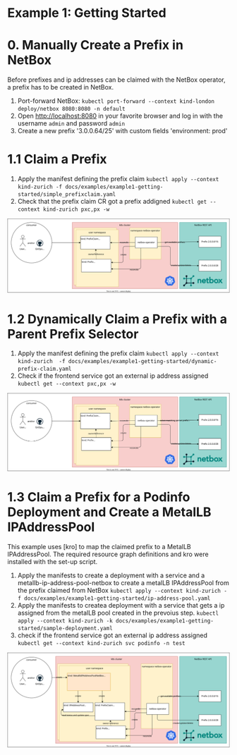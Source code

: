 # Example 1: Getting Started

# 0. Manually Create a Prefix in NetBox

Before prefixes and ip addresses can be claimed with the NetBox operator, a prefix has to be created in NetBox.

1. Port-forward NetBox: `kubectl port-forward --context kind-london deploy/netbox 8080:8080 -n default`
2. Open <http://localhost:8080> in your favorite browser and log in with the username `admin` and password `admin`
3. Create a new prefix '3.0.0.64/25' with custom fields 'environment: prod'

# 1.1 Claim a Prefix

1. Apply  the manifest defining the prefix claim `kubectl apply --context kind-zurich -f docs/examples/example1-getting-started/simple_prefixclaim.yaml`
2. Check that the prefix claim CR got a prefix addigned `kubectl get --context kind-zurich pxc,px -w`

![Example 1.1](simple_prefixclaim.drawio.svg)

# 1.2 Dynamically Claim a Prefix with a Parent Prefix Selector

1. Apply  the manifest defining the prefix claim `kubectl apply --context kind-zurich  -f docs/examples/example1-getting-started/dynamic-prefix-claim.yaml`
2. Check if the frontend service got an external ip address assigned `kubectl get --context pxc,px -w`

![Example 1.2](dynamic-prefixclaim.drawio.svg)

# 1.3 Claim a Prefix for a Podinfo Deployment and Create a MetalLB IPAddressPool

This example uses [kro] to map the claimed prefix to a MetalLB IPAddressPool. The required resource graph definitions and kro were installed with the set-up script.

1. Apply the manifests to create a deployment with a service and a metallb-ip-address-pool-netbox to create a metalLB IPAddressPool from the prefix claimed from NetBox `kubectl apply --context kind-zurich -f docs/examples/example1-getting-started/ip-address-pool.yaml`
2. Apply the manifests to createa deployment with a service that gets a ip assigned from the metalLB pool created in the prevoius step. `kubectl apply --context kind-zurich -k docs/examples/example1-getting-started/sample-deployment.yaml`
3. check if the frontend service got an external ip address assigned `kubectl get --context kind-zurich svc podinfo -n test`


![Example 1.3](metallb-ipaddresspool-netbox.drawio.svg)
